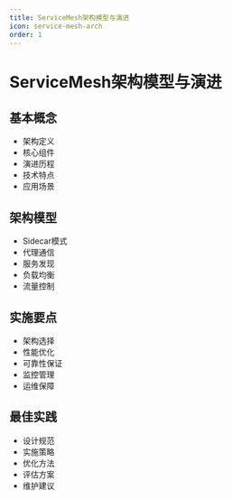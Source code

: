 ```yaml
---
title: ServiceMesh架构模型与演进
icon: service-mesh-arch
order: 1
---
```


# ServiceMesh架构模型与演进

## 基本概念
- 架构定义
- 核心组件
- 演进历程
- 技术特点
- 应用场景

## 架构模型
- Sidecar模式
- 代理通信
- 服务发现
- 负载均衡
- 流量控制

## 实施要点
- 架构选择
- 性能优化
- 可靠性保证
- 监控管理
- 运维保障

## 最佳实践
- 设计规范
- 实施策略
- 优化方法
- 评估方案
- 维护建议
